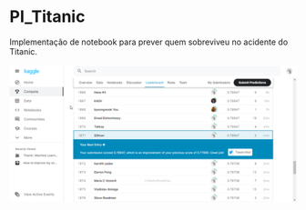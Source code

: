 # PI_Titanic
Implementação de notebook para prever quem sobreviveu no acidente do Titanic.

![Score Titanic](/src/score_titanic.png)
